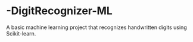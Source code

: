 # -DigitRecognizer-ML
A basic machine learning project that recognizes handwritten digits using Scikit-learn.
